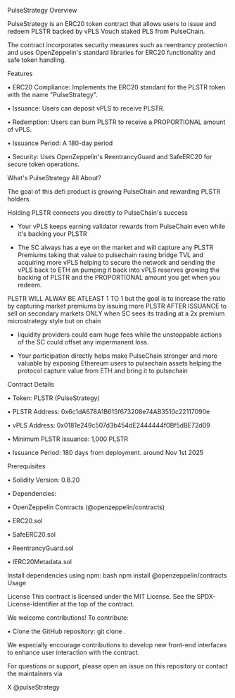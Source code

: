 PulseStrategy Overview

PulseStrategy is an ERC20 token contract that allows users to issue and redeem PLSTR backed by vPLS Vouch staked PLS from PulseChain.

The contract incorporates security measures such as reentrancy protection and uses OpenZeppelin's standard libraries for ERC20 functionality and safe token handling.

Features

• ERC20 Compliance: Implements the ERC20 standard for the PLSTR token with the name "PulseStrategy".

• Issuance: Users can deposit vPLS to receive PLSTR.

• Redemption: Users can burn PLSTR to receive a PROPORTIONAL amount of vPLS.

• Issuance Period: A 180-day period

• Security: Uses OpenZeppelin's ReentrancyGuard and SafeERC20 for secure token operations.

What's PulseStrategy All About?
 
The goal of this defi product is growing PulseChain and rewarding PLSTR holders. 

Holding PLSTR connects you directly to PulseChain's success

- Your vPLS keeps earning validator rewards from PulseChain even while it's backing your PLSTR

- The SC always has a eye on the market and will capture any PLSTR Premiums taking that value to pulsechain rasing bridge TVL and acquiring more vPLS helping to secure the network and sending the vPLS back to ETH an pumping it back into vPLS reserves growing the backing of PLSTR and the PROPORTIONAL amount you get when you redeem.

PLSTR WILL ALWAY BE ATLEAST 1 TO 1
but the goal is to increase the ratio by capturing market premiums by issuing more PLSTR AFTER ISSUANCE to sell on secondary markets ONLY when SC sees its trading at a 2x premium microstrategy style but on chain

- liquidity providers could earn huge fees while the unstoppable actions of the SC could offset any impermanent loss.
 
- Your participation directly helps make PulseChain stronger and more valuable by exposing Ethereum users to pulsechain assets helping the protocol capture value from ETH and bring it to pulsechain 



Contract Details

• Token: PLSTR (PulseStrategy)

• PLSTR Address: 0x6c1dA678A1B615f673208e74AB3510c22117090e

• vPLS Address: 0x0181e249c507d3b454dE2444444f0Bf5dBE72d09

• Minimum PLSTR issuance: 1,000 PLSTR

• Issuance Period: 180 days from deployment. around Nov 1st 2025


Prerequisites

• Solidity Version: 0.8.20

• Dependencies:

• OpenZeppelin Contracts (@openzeppelin/contracts)

• ERC20.sol

• SafeERC20.sol

• ReentrancyGuard.sol

• IERC20Metadata.sol

Install dependencies using npm:
bash
npm install @openzeppelin/contracts
Usage

License
This contract is licensed under the MIT License. See the SPDX-License-Identifier at the top of the contract.


We welcome contributions! To contribute:

• Clone the GitHub repository: git clone <repository-url>.


We especially encourage contributions to develop new front-end interfaces to enhance user interaction with the contract.

For questions or support, please open an issue on this repository or contact the maintainers via 

X @pulseStrategy
